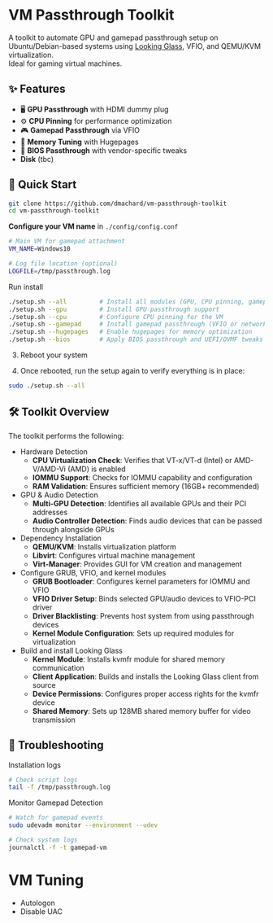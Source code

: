 # VM Passthrough Toolkit

A toolkit to automate GPU and gamepad passthrough setup on Ubuntu/Debian-based systems using [Looking Glass](https://looking-glass.io/), VFIO, and QEMU/KVM virtualization.  
Ideal for gaming virtual machines.

## ✨ Features

- 🖥️ **GPU Passthrough** with HDMI dummy plug
- ⚙️ **CPU Pinning** for performance optimization
- 🎮 **Gamepad Passthrough** via VFIO
- 🧠 **Memory Tuning** with Hugepages
- 🧬 **BIOS Passthrough** with vendor-specific tweaks
- **Disk** (tbc)

## 🚀 Quick Start

```bash
git clone https://github.com/dmachard/vm-passthrough-toolkit
cd vm-passthrough-toolkit
```

**Configure your VM name** in `./config/config.conf`

```bash
# Main VM for gamepad attachment
VM_NAME=Windows10

# Log file location (optional)
LOGFILE=/tmp/passthrough.log
```

Run install

```bash
./setup.sh --all         # Install all modules (GPU, CPU pinning, gamepad, hugepages, BIOS tweaks)
./setup.sh --gpu         # Install GPU passthrough support
./setup.sh --cpu         # Configure CPU pinning for the VM
./setup.sh --gamepad     # Install gamepad passthrough (VFIO or network)
./setup.sh --hugepages   # Enable hugepages for memory optimization
./setup.sh --bios        # Apply BIOS passthrough and UEFI/OVMF tweaks
```

3. Reboot your system

4. Once rebooted, run the setup again to verify everything is in place:

```bash
sudo ./setup.sh --all
```

## 🛠️ Toolkit Overview

The toolkit performs the following:
- Hardware Detection
    - **CPU Virtualization Check**: Verifies that VT-x/VT-d (Intel) or AMD-V/AMD-Vi (AMD) is enabled
    - **IOMMU Support**: Checks for IOMMU capability and configuration
    - **RAM Validation**: Ensures sufficient memory (16GB+ recommended)
- GPU & Audio Detection
    - **Multi-GPU Detection**: Identifies all available GPUs and their PCI addresses
    - **Audio Controller Detection**: Finds audio devices that can be passed through alongside GPUs
- Dependency Installation
    - **QEMU/KVM**: Installs virtualization platform
    - **Libvirt**: Configures virtual machine management
    - **Virt-Manager**: Provides GUI for VM creation and management
- Configure GRUB, VFIO, and kernel modules
    - **GRUB Bootloader**: Configures kernel parameters for IOMMU and VFIO
    - **VFIO Driver Setup**: Binds selected GPU/audio devices to VFIO-PCI driver
    - **Driver Blacklisting**: Prevents host system from using passthrough devices
    - **Kernel Module Configuration**: Sets up required modules for virtualization
- Build and install Looking Glass
    - **Kernel Module**: Installs kvmfr module for shared memory communication
    - **Client Application**: Builds and installs the Looking Glass client from source
    - **Device Permissions**: Configures proper access rights for the kvmfr device
    - **Shared Memory**: Sets up 128MB shared memory buffer for video transmission

## 🧩 Troubleshooting

Installation logs

```bash
# Check script logs
tail -f /tmp/passthrough.log
```

Monitor Gamepad Detection

```bash
# Watch for gamepad events
sudo udevadm monitor --environment --udev

# Check system logs
journalctl -f -t gamepad-vm
```

# VM Tuning

- Autologon
- Disable UAC